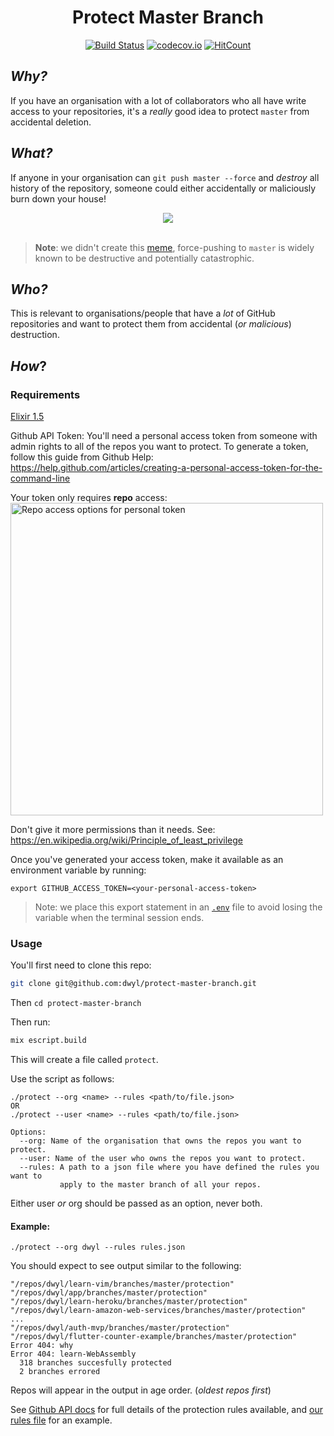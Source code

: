 <div align="center">

# Protect Master Branch

[![Build Status](https://img.shields.io/travis/dwyl/protect-master-branch/master.svg?style=flat-square)](https://travis-ci.org/dwyl/protect-master-branch)
[![codecov.io](https://img.shields.io/codecov/c/github/dwyl/protect-master-branch/master.svg?style=flat-square)](http://codecov.io/github/dwyl/protect-master-branch?branch=master)
[![HitCount](http://hits.dwyl.com/dwyl/protect-master-branch.svg)](http://hits.dwyl.com/dwyl/protect-master-branch)

</div>

## _Why?_

If you have an organisation
with a lot of collaborators
who all have write access to your repositories,
it's a _really_ good idea
to protect `master` from accidental deletion.


## _What?_

If anyone in your organisation can
`git push master --force`
and _destroy_ all history of the repository,
someone could either accidentally or maliciously
burn down your house!

<div align="center">
    <a href="https://www.google.com/search?q=git+push+master+--force&source=lnms&tbm=isch">
        <img src="https://user-images.githubusercontent.com/194400/66544431-049f0a00-eb30-11e9-8ccc-696d2016a05b.png">
    </a>
</div>
<br />

> **Note**: we didn't create this
[meme](https://www.google.com/search?q=git+push+master+--force&tbm=isch),
force-pushing to `master` is widely known to be destructive
and potentially catastrophic.


## _Who?_

This is relevant to organisations/people
that have a _lot_ of GitHub repositories
and want to protect them from accidental
(_or malicious_) destruction.


## _How_?

### Requirements

[Elixir 1.5](http://elixir-lang.github.io/install.html)

Github API Token:
You'll need a personal access token
from someone with admin rights
to all of the repos you want to protect.
To generate a token,
follow this guide from Github Help:
https://help.github.com/articles/creating-a-personal-access-token-for-the-command-line

Your token only requires **repo** access:  
<img width="500" alt="Repo access options for personal token"
src="https://user-images.githubusercontent.com/8939909/32742752-3a9f68d2-c8a2-11e7-9251-e022095f6ee0.png">  

Don't give it more permissions than it needs.
See: https://en.wikipedia.org/wiki/Principle_of_least_privilege

Once you've generated your access token,
make it available as an environment variable by running:

```
export GITHUB_ACCESS_TOKEN=<your-personal-access-token>
```

> Note: we place this export statement
in an
[`.env`](https://github.com/dwyl/learn-environment-variables#3-use-a-env-file-locally-which-you-can-gitignore)
file to avoid losing the variable when the terminal session ends.




### Usage

You'll first need to clone this repo:  

```sh
git clone git@github.com:dwyl/protect-master-branch.git
```

Then `cd protect-master-branch`

Then run:  
```sh
mix escript.build
```

This will create a file called `protect`.

Use the script as follows:  
```
./protect --org <name> --rules <path/to/file.json>
OR
./protect --user <name> --rules <path/to/file.json>

Options:
  --org: Name of the organisation that owns the repos you want to protect.
  --user: Name of the user who owns the repos you want to protect.
  --rules: A path to a json file where you have defined the rules you want to
           apply to the master branch of all your repos.
```

Either user _or_ org should be passed as an option, never both.

#### Example:

```
./protect --org dwyl --rules rules.json
```

You should expect to see output similar to the following:

```
"/repos/dwyl/learn-vim/branches/master/protection"
"/repos/dwyl/app/branches/master/protection"
"/repos/dwyl/learn-heroku/branches/master/protection"
"/repos/dwyl/learn-amazon-web-services/branches/master/protection"
...
"/repos/dwyl/auth-mvp/branches/master/protection"
"/repos/dwyl/flutter-counter-example/branches/master/protection"
Error 404: why
Error 404: learn-WebAssembly
  318 branches succesfully protected
  2 branches errored
```

Repos will appear in the output in age order.
(_oldest repos first_)


 See [Github API docs](https://developer.github.com/v3/repos/branches/#update-branch-protection) for full details of the protection rules available, and [our rules file](https://github.com/dwyl/protect-master-branch/blob/master/rules.json) for an example.
